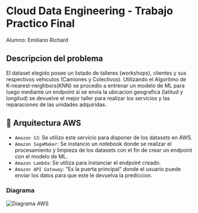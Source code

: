 # Cloud Data Engineering - Trabajo Practico Final

Alumno: Emiliano Richard

## Descripcion del problema

El dataset elegido posee un listado de talleres (workshops), clientes y sus respectivos vehiculos (Camiones y Colectivos).
Utilizando el Algoritmo de K-nearest-neighbors(KNN) se procedio a entrenar un modelo de ML para luego mediante un endpoint si se envia la ubicacion geografica (latitud y longitud) se devuelve el mejor taller para realizar los servicios y las reparaciones de las unidades adquiridas.

## :hammer: Arquitectura AWS

- `Amazon S3`: Se utilizo este servicio para disponer de los datasets en AWS.
- `Amazon SageMaker`: Se instancio un notebook donde se realizar el procesamiento y limpieza de los datasets con el fin de crear un endpoint con el modelo de ML.
- `Amazon Lambda`: Se utiliza para instanciar el endpoint creado.
- `Amazon API Gateway`: "Es la puerta principal" donde el usuario puede enviar los datos para que este le devuelva la prediccion.

### Diagrama
![Diagrama AWS](https://user-images.githubusercontent.com/15094926/209596220-62e08421-bb4c-4ef4-8e58-f87e1d300351.png)



